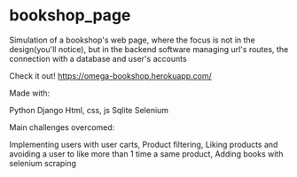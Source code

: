 # bookshop_page
Simulation of a bookshop's web page, where the focus is not in the design(you'll notice), but in the backend software managing url's routes, 
the connection with a database and user's accounts

Check it out! https://omega-bookshop.herokuapp.com/

Made with: 

Python 
Django
Html, css, js
Sqlite
Selenium

Main challenges overcomed:

Implementing users with user carts,
Product filtering,
Liking products and avoiding a user to like more than 1 time a same product,
Adding books with selenium scraping
